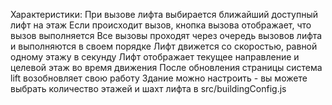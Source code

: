 Характеристики:
При вызове лифта выбирается ближайший доступный лифт на этаж
Если происходит вызов, кнопка вызова отображает, что вызов выполняется
Все вызовы проходят через очередь вызовов лифта и выполняются в своем порядке
Лифт движется со скоростью, равной одному этажу в секунду
Лифт отображает текущее направление и целевой этаж во время движения
После обновления страницы система lift возобновляет свою работу
Здание можно настроить - вы можете выбрать количество этажей и шахт лифта в src/buildingConfig.js
